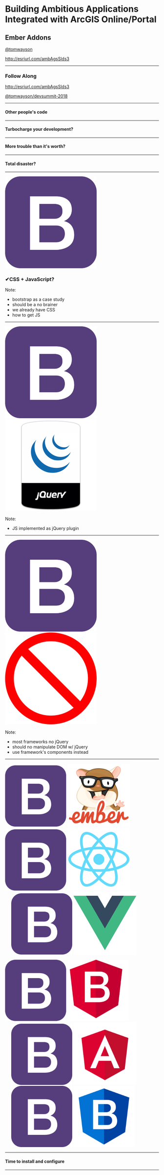 <!-- .slide: data-background-size="cover" style="padding-left: 80px" data-background="img/bg-1.png" -->

<h1 style="text-align: left; font-size: 2em;">Building Ambitious Applications Integrated with ArcGIS Online/Portal</h1>
<h2 style="text-align: left; font-size: 1.5em">Ember Addons</h2>
    <p style="text-align: left; font-size: 1em;"><a href="https://github.com/tomwayson/">@tomwayson</a></p>
    <p style="text-align: left; font-size: 1em;">
      <a href="https://tomwayson.github.io/devsummit-2018/ambitious-arcgis-apps-3-addons.html" target="_blank">http://esriurl.com/ambAgsSlds3</a>
    </p>

---

<!-- .slide: data-background="img/bg-9.png" -->

  <h3>Follow Along</h3>
  <p>
    <a href="https://tomwayson.github.io/devsummit-2018/ambitious-arcgis-apps-3-addons.html" target="_blank">http://esriurl.com/ambAgsSlds3</a>
  </p>
  <p>
    <a href="https://github.com/tomwayson/devsummit-2018/ambitious-arcgis-apps-3-addons.html" target="_blank">@tomwayson/devsummit-2018</a>
  </p>

---

<!-- .slide: data-background="img/web.ns_.studentgamers.JHu_.DA_-640x519.jpg" -->
  <h4>Other people's code</h4>

---

<!-- .slide: data-background="img/fast-sport-car-1466168836N0A.jpg" -->
  <h4>Turbocharge your development?</h4>

---

<!-- .slide: data-background="img/rusted-1246518_1920.jpg" -->
  <h4>More trouble than it's worth?</h4>

---

<!-- .slide: data-background="img/rusted-1817343_1920.jpg" -->
  <h4>Total disaster?</h4>

---

<!-- .slide: data-background="img/bg-7.png" -->
<img src="img/bootstrap4-solid.svg" class="transparent" height="300" />
<h3 class="fragment"><span class="fragment">✔</span>CSS + JavaScript<span class="fragment">?</span></h3>

Note:
- bootstrap as a case study
- should be a no brainer
- we already have CSS
- how to get JS

---

<!-- .slide: data-background="img/bg-7.png" data-transition="fade" -->
  <img src="img/bootstrap4-solid.svg" class="transparent" height="300" />
  <img class="transparent" src="img/jquery_bumper.sh-600x600.png" height="300">

Note:
- JS implemented as jQuery plugin

---

<!-- .slide: data-background="img/bg-7.png" data-transition="fade" -->
  <img src="img/bootstrap4-solid.svg" class="transparent" height="300" />
  <img class="transparent" src="img/No_sign.svg" style="height: 300px; width: 300px; background-image: url(img/jquery_bumper.sh-600x600.png); background-size: contain;">

Note:
- most frameworks no jQuery
- should no manipulate DOM w/ jQuery
- use framework's components instead

---

<!-- .slide: data-background="img/bg-7.png" -->
  <img src="img/bootstrap4-solid.svg" class="transparent" height="200" />
  <img src="img/tomster-sm.png" class="transparent" height="206" />

  <img src="img/bootstrap4-solid.svg" class="transparent" height="200" />
  <img src="img/react-js-img.png" class="transparent" height="206" />
  <img src="img/bootstrap4-solid.svg" class="transparent" height="200" style="margin-left: 20px" />
  <img src="img/vue-logo.png" class="transparent" height="206" />

  <span class="fragment"><img src="img/bootstrap4-solid.svg" class="transparent" height="200" />
  <img src="img/ngx-bootstrap.svg" class="transparent" height="200" /></span>
  <img src="img/bootstrap4-solid.svg" class="transparent" height="200" style="margin-left: 20px" />
  <a href="https://github.com/gdi2290/awesome-angular" target="_blank"><img src="img/angular.png" class="transparent" height="206" /></a>
  <span class="fragment"><img src="img/bootstrap4-solid.svg" class="transparent" height="200" style="margin-left: 20px" />
  <img src="img/ng-bootstrap-logo.svg" class="transparent" height="200" /></span>

---

<!-- .slide: data-background="img/7658225516_b327a08733_k.jpg" -->
  <h4>Time to install and configure</h4>

---

<!-- .slide: data-background="img/bg-4.png" data-transition="fade" -->
<img class="transparent" src="img/800px-Npm-logo.svg.png" style="width: 300px; margin: 110px 0;">
<h3><code>npm install some-bootstrap-lib</code></h3>

Note:
- easier than ever

---

<!-- .slide: data-background="img/bg-4.png" data-transition="fade" -->
<img class="transparent" src="img/yarn-cat-eating-bower-bird.png">
<h3><code>yarn add some-bootstrap-lib</code></h3>

---

<!-- .slide: data-background="img/bg-4.png" data-transition="fade" class="code-lg" -->

```js
  // some-bootstrap-lib's package.json
  "main": "dist/node/index.js",
  "browser": "dist/umd/index.js",
  "module": "dist/esm/index.js",
  "js:next": "dist/esm/index.js",
  "types": "dist/esm/index.d.ts",
```

Note:
- well written libs will tell build tools where to find JS files

---

<!-- .slide: data-background="img/bg-4.png" -->

<div style="width: 50%; margin: 0 auto; display: flex; justify-content: space-around; align-items: center;">
  <img class="transparent" src="img/CSS3_logo_and_wordmark.svg" style="height: 300px">
  <span style="font-size: 2em">or</span>
  <img class="transparent" src="img/sass-logo.png" style="height: 300px">
</div>

Note:
on your own for other assets like styles, images

---

<!-- .slide: data-background="img/bg-4.png" -->
## What if this were easier?

---

<!-- .slide: data-background-color="#faf4f1" class="ember-brand" -->
  <h3>Ember Addons</h3>
  <img src="img/Ember CLI on Light.png" class="transparent" />
  <p>A plugin system for <a href="https://ember-cli.com/extending/" target="_blank">ember-cli</a></p>

Note:
- more than just runtime JS, CSS, components, etc

---

<!-- .slide: data-background="img/1280px-Tesla_auto_bots.jpg" data-transition="fade" -->
  <h4>Automate install and build steps</h4>

Note:
- includes node code to ^^^

---

<!-- .slide: data-background="img/1280px-Tesla_auto_bots.jpg" data-transition="fade" -->
  <h4><code>ember install some-addon</code></h4>

Note:
- Problem: someone has to write them

---

<!-- .slide: data-background="img/1280px-Tesla_auto_bots.jpg" data-transition="fade" -->
<h4><code>ember addon my-new-addon</code></h4>

Note:
- Ember goal: easy to author high qaulity addons
- Won't go into details,
- 2 things you should know

---

<!-- .slide: data-background="img/1280px-Tesla_auto_bots.jpg" data-transition="fade" -->
<h4>Scaffold addon <em>and</em> dummy app</h4>

Note:
Easy for author to:
- verify addon works
- demo/document behavior

---

<!-- .slide: data-background="img/release-tomsters.png" data-background-color="#faf4f1" class="ember-brand" -->
  <h4>Tests run in many ember versions</h4>

Note:
by default:
- recent stable versions
- future beta/canary versions

---

<!-- .slide: data-background="img/17517769750_2757bafdf9_k.jpg"  data-transition="fade" -->

Note:
what this means for you:
- generally Ember addons are good quality

---

<!-- .slide: data-background-color="#faf4f1" class="ember-brand" -->
  <h3>Add bootstrap to an Ember app</h3>
    <img src="img/tomster-sm.png" class="transparent" height="300" />
    <img src="img/bootstrap4-solid.svg" class="transparent" height="300" />
  <p>Start at <a href="https://www.emberaddons.com/?query=bootstrap" target="_blank">emberaddons.com</a></p>

---

<!-- .slide: data-background-color="#faf4f1" class="ember-brand" -->
  <h3>Over a dozen <a href="https://www.emberaddons.com/?query=arcgis" target="_blank">ArcGIS addons</a></h3>
  <a href="https://www.emberaddons.com/?query=arcgis" target="_blank">
    <img src="img/tomster-sm.png" class="transparent" height="300" />
    <img src="img/esri.png" class="transparent" height="300" />
  </a>

---

<!-- .slide: data-background="img/Backlit_keyboard.jpg" -->
  <h4>Let's <a href="https://github.com/mjuniper/ambitious-arcgis-app-2018/blob/master/workshop/3-addons.md" target="_blank">add some addons!</a></h4>

---

<!-- .slide: data-background="img/bg-final.jpg" -->

<img class="transparent" src="img/esri-science-logo-white.png">
